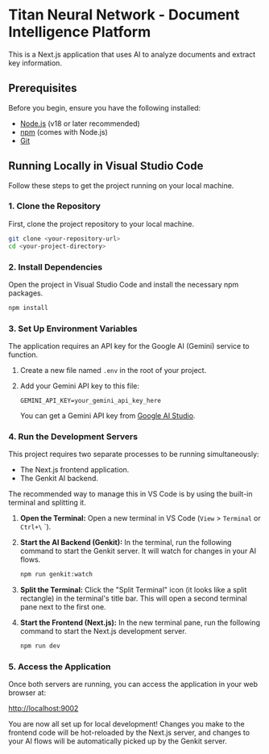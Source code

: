# Titan Neural Network - Document Intelligence Platform

This is a Next.js application that uses AI to analyze documents and extract key information.

## Prerequisites

Before you begin, ensure you have the following installed:
- [Node.js](https://nodejs.org/en/) (v18 or later recommended)
- [npm](https://www.npmjs.com/) (comes with Node.js)
- [Git](https://git-scm.com/)

## Running Locally in Visual Studio Code

Follow these steps to get the project running on your local machine.

### 1. Clone the Repository

First, clone the project repository to your local machine.

```bash
git clone <your-repository-url>
cd <your-project-directory>
```

### 2. Install Dependencies

Open the project in Visual Studio Code and install the necessary npm packages.

```bash
npm install
```

### 3. Set Up Environment Variables

The application requires an API key for the Google AI (Gemini) service to function.

1.  Create a new file named `.env` in the root of your project.
2.  Add your Gemini API key to this file:

    ```env
    GEMINI_API_KEY=your_gemini_api_key_here
    ```

    You can get a Gemini API key from [Google AI Studio](https://aistudio.google.com/app/apikey).

### 4. Run the Development Servers

This project requires two separate processes to be running simultaneously:
- The Next.js frontend application.
- The Genkit AI backend.

The recommended way to manage this in VS Code is by using the built-in terminal and splitting it.

1.  **Open the Terminal:** Open a new terminal in VS Code (`View` > `Terminal` or `Ctrl+\` `).

2.  **Start the AI Backend (Genkit):** In the terminal, run the following command to start the Genkit server. It will watch for changes in your AI flows.

    ```bash
    npm run genkit:watch
    ```

3.  **Split the Terminal:** Click the "Split Terminal" icon (it looks like a split rectangle) in the terminal's title bar. This will open a second terminal pane next to the first one.

4.  **Start the Frontend (Next.js):** In the new terminal pane, run the following command to start the Next.js development server.

    ```bash
    npm run dev
    ```

### 5. Access the Application

Once both servers are running, you can access the application in your web browser at:

[http://localhost:9002](http://localhost:9002)

You are now all set up for local development! Changes you make to the frontend code will be hot-reloaded by the Next.js server, and changes to your AI flows will be automatically picked up by the Genkit server.
